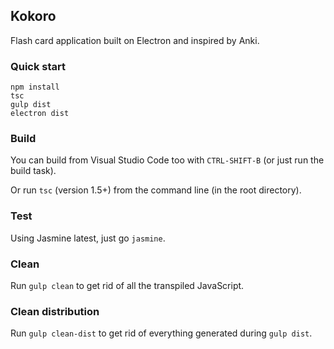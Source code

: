 ## Kokoro
Flash card application built on Electron and inspired by Anki.

### Quick start

	npm install
	tsc
	gulp dist
	electron dist

### Build
You can build from Visual Studio Code too with `CTRL-SHIFT-B` (or just run the 
build task).

Or run `tsc` (version 1.5+) from the command line (in the root directory).

### Test
Using Jasmine latest, just go `jasmine`.

### Clean
Run `gulp clean` to get rid of all the transpiled JavaScript.

### Clean distribution
Run `gulp clean-dist` to get rid of everything generated during `gulp dist`.
